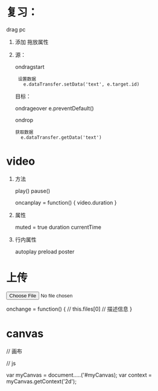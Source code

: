# 复习：

drag pc
   
   1. 添加 拖放属性 
   2. 
      源：
        
        ondragstart 
           
           设置数据
             e.dataTransfer.setData('text', e.target.id)
         
      目标：
        
        ondrageover
           e.preventDefault()

        ondrop
          
          获取数据
            e.dataTransfer.getData('text')


# video  


   1. 方法

       play()
       pause() 

       oncanplay = function() {
            video.duration 
       }

   2. 属性
      
      muted = true
      duration 
      currentTime


   3. 行内属性

       autoplay
       preload
       poster



# 上传   


  <input type="file" >

  onchange = function() {
    // this.files[0] // 描述信息
  }



# canvas 


 // 画布
  <canvas id="myCanvas" width = 500 height= 500></canvas>
   
 // js  

 var myCanvas = document.....('#myCanvas);
 var context = myCanvas.getContext('2d');


    

